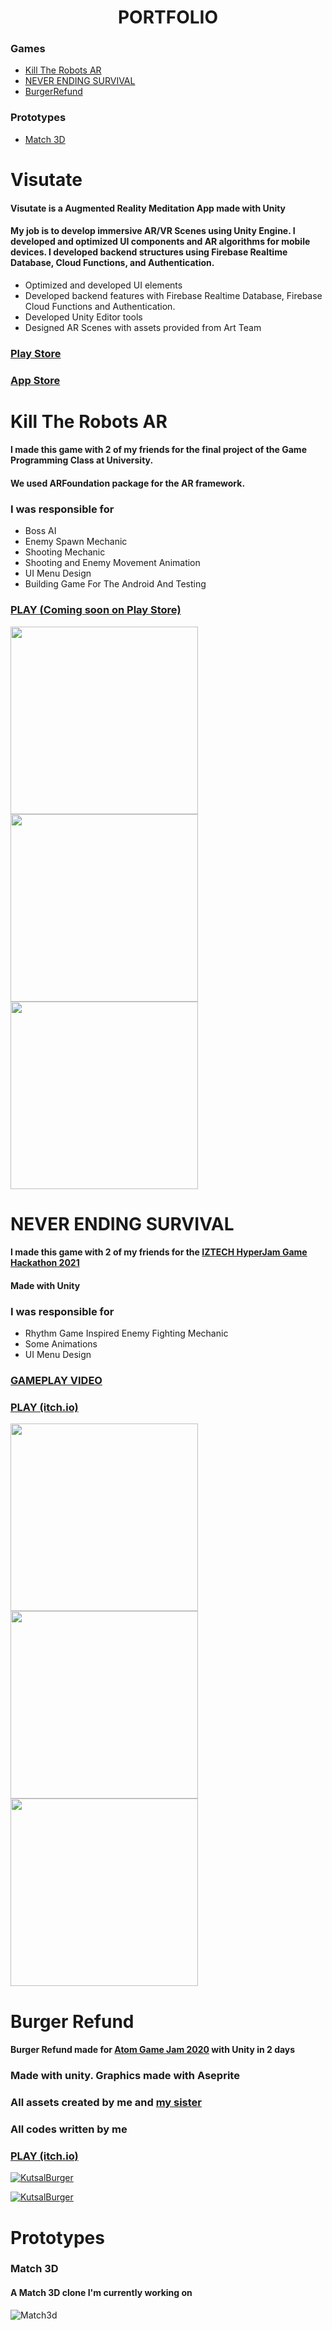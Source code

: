 <h1 align="center">PORTFOLIO</h1>

### Games
* <a href="#Kill-The-Robots-AR">Kill The Robots AR</a></li>
* <a href="#NEVER-ENDING-SURVIVAL">NEVER ENDING SURVIVAL</a></li>
* <a href="#Burger-Refund">BurgerRefund</a></li>

### Prototypes
* <a href="#Match-3D">Match 3D</a></li>


# Visutate
#### Visutate is a Augmented Reality Meditation App made with Unity
#### My job is to develop immersive AR/VR Scenes using Unity Engine. I developed and optimized UI components and AR algorithms for mobile devices. I developed backend structures using Firebase Realtime Database, Cloud Functions, and Authentication.

- Optimized and developed UI elements
- Developed backend features with Firebase Realtime Database, Firebase Cloud Functions and Authentication.
- Developed Unity Editor tools
- Designed AR Scenes with assets provided from Art Team

### <a href="https://play.google.com/store/apps/details?id=com.Visutate.VisutateApp" target="_blank">Play Store</a>
### <a href="https://play.google.com/store/apps/details?id=com.Visutate.VisutateApp" target="_blank">App Store</a>

  
# Kill The Robots AR
#### I made this game with 2 of my friends for the final project of the Game Programming Class at University.
#### We used ARFoundation package for the AR framework. 

### I was responsible for 
* Boss AI
* Enemy Spawn Mechanic
* Shooting Mechanic
* Shooting and Enemy Movement Animation
* UI Menu Design
* Building Game For The Android And Testing

### <a href="https://play.google.com/store/apps?gl=TR" target="_blank">PLAY (Coming soon on Play Store)</a>

<p float="left">
  <img src="https://i.imgur.com/V6PTEHl.png" width="300" /></a>
  <img src="https://i.imgur.com/JOHfPCO.png" width="300" /></a>
  <img src="https://i.imgur.com/Lfs605D.png" width="300" /></a>
</p>

# NEVER ENDING SURVIVAL
#### I made this game with 2 of my friends for the <a href="https://itch.io/jam/iztech-hyperjam/rate/974266" target="_blank"> IZTECH HyperJam Game Hackathon 2021 </a> 
#### Made with Unity

### I was responsible for 
* Rhythm Game Inspired Enemy Fighting Mechanic
* Some Animations
* UI Menu Design

### <a href="https://youtu.be/kKNkphkAlc8" target="_blank"> GAMEPLAY VIDEO </a>
### <a href="https://itch.io/jam/iztech-hyperjam/rate/974266" target="_blank">PLAY (itch.io)</a>

<p float="left">
  <a href="https://itch.io/jam/iztech-hyperjam/rate/974266"><img src="https://i.imgur.com/3zOk9O1.png" width="300" /></a>
  <a href="https://itch.io/jam/iztech-hyperjam/rate/974266"><img src="https://img.itch.zone/aW1hZ2UvOTc0MjY2LzU1MzI3OTIucG5n/original/R%2B4Q7K.png" width="300" /></a>
  <a href="https://itch.io/jam/iztech-hyperjam/rate/974266"><img src="https://img.itch.zone/aW1hZ2UvOTc0MjY2LzU1MzI3OTEucG5n/original/Sc7Xu%2B.png" width="300" /></a>
</p>

# Burger Refund
#### Burger Refund made for <a href="https://itch.io/jam/atom-gamejam" target="_blank">Atom Game Jam 2020</a> with Unity in 2 days

### Made with unity. Graphics made with Aseprite

### All assets created by me and <a href="https://github.com/SelenSonmez" target="_blank">my sister</a> 

### All codes written by me

### <a href="https://yellow-magic-studio.itch.io/burger-refund" target="_blank">PLAY (itch.io)</a>

<a href="https://yellow-magic-studio.itch.io/burger-refund"><img src="https://img.itch.zone/aW1hZ2UvNzcxMTQ2LzQzNDM3NzAuZ2lm/original/nM6ScO.gif" title="KutsalBurger" alt="KutsalBurger"></a>

<a href="https://yellow-magic-studio.itch.io/burger-refund"><img src="https://img.itch.zone/aW1hZ2UvNzcxMTQ2LzQzNDM3ODUuZ2lm/original/YGvLbh.gif" title="KutsalBurger" alt="KutsalBurger"></a>

# Prototypes

### Match 3D
#### A Match 3D clone I'm currently working on

<img src="https://i.imgur.com/LIt1wJL.png" title="Match3d">


